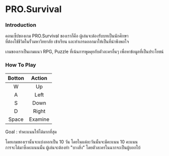 # PRO.Survival

### Introduction
  คอนเซ็ปของเกม PRO.Survival ของเราก็คือ ผู้เล่นจะต้องรับบทเป็นนักศึกษา    
  ที่ต้องใช้ชีวิตในรั้วมหาวิทยาลัย เข้าเรียน และทำเกรดออกมาให้เป็นที่น่าพึงพอใจ    
  
  เกมของเราเป็นเกมแนว RPG, Puzzle ที่เน้นการพูดคุยกับตัวละครอื่นๆ เพื่อหาข้อมูลที่เป็นประโยชน์
  

### How To Play
  | Botton |  Action |
  |:------:|:-------:|
  |    W   |    Up   |
  |    A   |   Left  |
  |    S   |   Down  |
  |    D   |  Right  |
  |  Space | Examine |

  Goal : ทำคะแนนให้ได้มากที่สุด    
      
  โดยเกมของเรานั้นจะแบ่งออกเป็น 10 วัน โดยในแต่ละวันนั้นจะมีคะแนน 10 คะแนน    
  การจะได้มาซึ่งคะแนนนั้น ผู้เล่นจะต้องทำ "บางสิ่ง" โดยตัวละครในฉากจะเป็นผู้บอกใบ้
